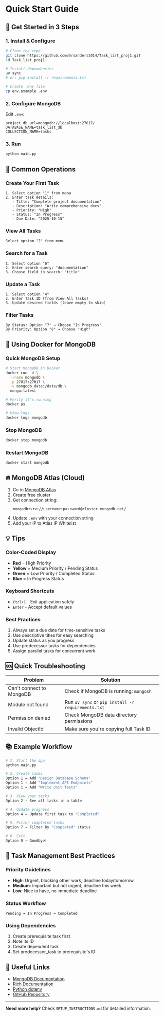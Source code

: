 # Quick Start Guide

## 🚀 Get Started in 3 Steps

### 1. Install & Configure
```bash
# Clone the repo
git clone https://github.com/mrsanders2014/Task_list_proj1.git
cd Task_list_proj1

# Install dependencies
uv sync
# or: pip install -r requirements.txt

# Create .env file
cp env.example .env
```

### 2. Configure MongoDB
Edit `.env`:
```env
project_db_url=mongodb://localhost:27017/
DATABASE_NAME=task_list_db
COLLECTION_NAME=tasks
```

### 3. Run
```bash
python main.py
```

## 📝 Common Operations

### Create Your First Task
```
1. Select option "1" from menu
2. Enter task details:
   - Title: "Complete project documentation"
   - Description: "Write comprehensive docs"
   - Priority: "High"
   - Status: "In Progress"
   - Due Date: "2025-10-15"
```

### View All Tasks
```
Select option "2" from menu
```

### Search for a Task
```
1. Select option "6"
2. Enter search query: "documentation"
3. Choose field to search: "title"
```

### Update a Task
```
1. Select option "4"
2. Enter Task ID (from View All Tasks)
3. Update desired fields (leave empty to skip)
```

### Filter Tasks
```
By Status: Option "7" → Choose "In Progress"
By Priority: Option "8" → Choose "High"
```

## 🐳 Using Docker for MongoDB

### Quick MongoDB Setup
```bash
# Start MongoDB in Docker
docker run -d \
  --name mongodb \
  -p 27017:27017 \
  -v mongodb_data:/data/db \
  mongo:latest

# Verify it's running
docker ps

# View logs
docker logs mongodb
```

### Stop MongoDB
```bash
docker stop mongodb
```

### Restart MongoDB
```bash
docker start mongodb
```

## 🔥 MongoDB Atlas (Cloud)

1. Go to [MongoDB Atlas](https://www.mongodb.com/cloud/atlas)
2. Create free cluster
3. Get connection string:
   ```
   mongodb+srv://username:password@cluster.mongodb.net/
   ```
4. Update `.env` with your connection string
5. Add your IP to Atlas IP Whitelist

## 💡 Tips

### Color-Coded Display
- **Red** = High Priority
- **Yellow** = Medium Priority / Pending Status
- **Green** = Low Priority / Completed Status
- **Blue** = In Progress Status

### Keyboard Shortcuts
- `Ctrl+C` - Exit application safely
- `Enter` - Accept default values

### Best Practices
1. Always set a due date for time-sensitive tasks
2. Use descriptive titles for easy searching
3. Update status as you progress
4. Use predecessor tasks for dependencies
5. Assign parallel tasks for concurrent work

## 🆘 Quick Troubleshooting

| Problem | Solution |
|---------|----------|
| Can't connect to MongoDB | Check if MongoDB is running: `mongosh` |
| Module not found | Run `uv sync` or `pip install -r requirements.txt` |
| Permission denied | Check MongoDB data directory permissions |
| Invalid ObjectId | Make sure you're copying full Task ID |

## 📚 Example Workflow

```bash
# 1. Start the app
python main.py

# 2. Create tasks
Option 1 → Add "Design Database Schema"
Option 1 → Add "Implement API Endpoints"
Option 1 → Add "Write Unit Tests"

# 3. View your tasks
Option 2 → See all tasks in a table

# 4. Update progress
Option 4 → Update first task to "Completed"

# 5. Filter completed tasks
Option 7 → Filter by "Completed" status

# 6. Exit
Option 0 → Goodbye!
```

## 🎯 Task Management Best Practices

### Priority Guidelines
- **High**: Urgent, blocking other work, deadline today/tomorrow
- **Medium**: Important but not urgent, deadline this week
- **Low**: Nice to have, no immediate deadline

### Status Workflow
```
Pending → In Progress → Completed
```

### Using Dependencies
1. Create prerequisite task first
2. Note its ID
3. Create dependent task
4. Set predecessor_task to prerequisite's ID

## 🔗 Useful Links
- [MongoDB Documentation](https://docs.mongodb.com/)
- [Rich Documentation](https://rich.readthedocs.io/)
- [Python dotenv](https://pypi.org/project/python-dotenv/)
- [GitHub Repository](https://github.com/mrsanders2014/Task_list_proj1)

---

**Need more help?** Check `SETUP_INSTRUCTIONS.md` for detailed information.

